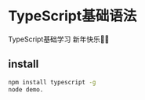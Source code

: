 # TypeScript基础语法
TypeScript基础学习 新年快乐🧨🎆
## install
```bash
npm install typescript -g
node demo.
```

